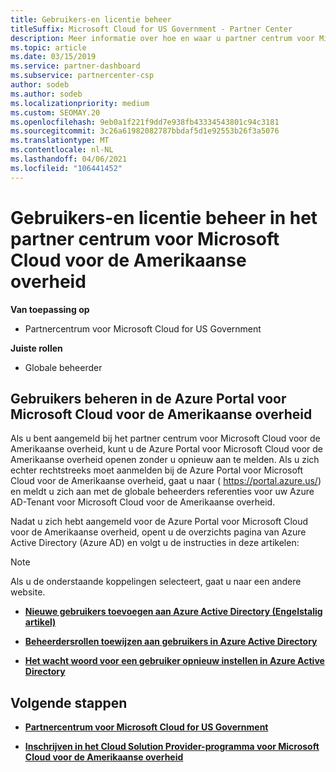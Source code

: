 ```yaml
---
title: Gebruikers-en licentie beheer
titleSuffix: Microsoft Cloud for US Government - Partner Center
description: Meer informatie over hoe en waar u partner centrum voor Microsoft Cloud kunt beheren voor Amerikaanse overheids partners, klanten en licenties, evenals het opnieuw instellen van wacht woorden.
ms.topic: article
ms.date: 03/15/2019
ms.service: partner-dashboard
ms.subservice: partnercenter-csp
author: sodeb
ms.author: sodeb
ms.localizationpriority: medium
ms.custom: SEOMAY.20
ms.openlocfilehash: 9eb0a1f221f9dd7e938fb43334543801c94c3181
ms.sourcegitcommit: 3c26a61982082787bbdaf5d1e92553b26f3a5076
ms.translationtype: MT
ms.contentlocale: nl-NL
ms.lasthandoff: 04/06/2021
ms.locfileid: "106441452"
---
```

# <a name="user-and-license-management-in-partner-center-for-microsoft-cloud-for-us-government"></a>Gebruikers-en licentie beheer in het partner centrum voor Microsoft Cloud voor de Amerikaanse overheid

**Van toepassing op**

- Partnercentrum voor Microsoft Cloud for US Government

**Juiste rollen**

- Globale beheerder

## <a name="how-to-manage-users-in-the-azure-portal-for-microsoft-cloud-for-us-government"></a>Gebruikers beheren in de Azure Portal voor Microsoft Cloud voor de Amerikaanse overheid

Als u bent aangemeld bij het partner centrum voor Microsoft Cloud voor de Amerikaanse overheid, kunt u de Azure Portal voor Microsoft Cloud voor de Amerikaanse overheid openen zonder u opnieuw aan te melden. Als u zich echter rechtstreeks moet aanmelden bij de Azure Portal voor Microsoft Cloud voor de Amerikaanse overheid, gaat u naar ( https://portal.azure.us/) en meldt u zich aan met de globale beheerders referenties voor uw Azure AD-Tenant voor Microsoft Cloud voor de Amerikaanse overheid.

Nadat u zich hebt aangemeld voor de Azure Portal voor Microsoft Cloud voor de Amerikaanse overheid, opent u de overzichts pagina van Azure Active Directory (Azure AD) en volgt u de instructies in deze artikelen:

> [!NOTE]  
> Als u de onderstaande koppelingen selecteert, gaat u naar een andere website. 

-  [**Nieuwe gebruikers toevoegen aan Azure Active Directory (Engelstalig artikel)**](/azure/active-directory/active-directory-users-create-azure-portal)

-  [**Beheerdersrollen toewijzen aan gebruikers in Azure Active Directory**](/azure/active-directory/active-directory-users-assign-role-azure-portal)

-  [**Het wacht woord voor een gebruiker opnieuw instellen in Azure Active Directory**](/azure/active-directory/active-directory-users-reset-password-azure-portal)

## <a name="next-steps"></a>Volgende stappen

-  [**Partnercentrum voor Microsoft Cloud for US Government**](partner-center-for-microsoft-us-govt-cloud.md)

-  [**Inschrijven in het Cloud Solution Provider-programma voor Microsoft Cloud voor de Amerikaanse overheid**](enroll-in-csp-for-microsoft-us-govt-cloud.md)